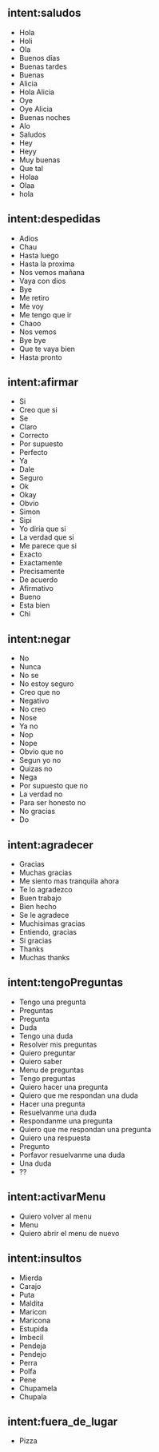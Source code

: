 ## intent:saludos
- Hola
- Holi
- Ola
- Buenos dias
- Buenas tardes
- Buenas
- Alicia
- Hola Alicia
- Oye
- Oye Alicia
- Buenas noches
- Alo
- Saludos
- Hey
- Heyy
- Muy buenas
- Que tal
- Holaa
- Olaa
- hola

## intent:despedidas
- Adios
- Chau
- Hasta luego
- Hasta la proxima
- Nos vemos mañana
- Vaya con dios
- Bye
- Me retiro
- Me voy
- Me tengo que ir
- Chaoo
- Nos vemos
- Bye bye
- Que te vaya bien
- Hasta pronto

## intent:afirmar
- Si
- Creo que si
- Se
- Claro
- Correcto
- Por supuesto
- Perfecto
- Ya
- Dale
- Seguro
- Ok
- Okay
- Obvio
- Simon
- Sipi
- Yo diria que si
- La verdad que si
- Me parece que si
- Exacto
- Exactamente
- Precisamente
- De acuerdo
- Afirmativo
- Bueno
- Esta bien
- Chi

## intent:negar
- No
- Nunca
- No se
- No estoy seguro
- Creo que no
- Negativo
- No creo
- Nose
- Ya no
- Nop
- Nope
- Obvio que no
- Segun yo no
- Quizas no
- Nega
- Por supuesto que no
- La verdad no
- Para ser honesto no
- No gracias
- Do

## intent:agradecer
- Gracias
- Muchas gracias
- Me siento mas tranquila ahora
- Te lo agradezco
- Buen trabajo
- Bien hecho
- Se le agradece
- Muchisimas gracias
- Entiendo, gracias
- Si gracias
- Thanks
- Muchas thanks

## intent:tengoPreguntas
- Tengo una pregunta
- Preguntas
- Pregunta
- Duda
- Tengo una duda
- Resolver mis preguntas
- Quiero preguntar
- Quiero saber
- Menu de preguntas
- Tengo preguntas
- Quiero hacer una pregunta
- Quiero que me respondan una duda
- Hacer una pregunta
- Resuelvanme una duda
- Respondanme una pregunta
- Quiero que me respondan una pregunta
- Quiero una respuesta
- Pregunto
- Porfavor resuelvanme una duda
- Una duda
- ??

## intent:activarMenu
- Quiero volver al menu
- Menu
- Quiero abrir el menu de nuevo

## intent:insultos
- Mierda
- Carajo
- Puta
- Maldita
- Maricon
- Maricona
- Estupida
- Imbecil
- Pendeja
- Pendejo
- Perra
- Polfa
- Pene
- Chupamela
- Chupala

## intent:fuera_de_lugar
- Pizza
